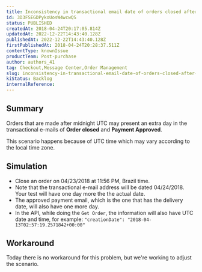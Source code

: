 ```yaml
---
title: Inconsistency in transactional email date of orders closed after midnight
id: 3D3FSEGDPykoUosW4wcwQS
status: PUBLISHED
createdAt: 2018-04-24T20:17:05.814Z
updatedAt: 2022-12-22T14:43:40.128Z
publishedAt: 2022-12-22T14:43:40.128Z
firstPublishedAt: 2018-04-24T20:28:37.511Z
contentType: knownIssue
productTeam: Post-purchase
author: authors_41
tag: Checkout,Message Center,Order Management
slug: inconsistency-in-transactional-email-date-of-orders-closed-after-midnight
kiStatus: Backlog
internalReference: 
---
```


## Summary

Orders that are made after midnight UTC may present an extra day in the transactional e-mails of __Order closed__ and __Payment Approved__.

This scenario happens because of UTC time which may vary according to the local time zone.

## Simulation

- Close an order on 04/23/2018 at 11:56 PM, Brazil time.
- Note that the transactional e-mail address will be dated 04/24/2018. Your test will have one day more the the actual date.
- The approved payment email, which is the one that has the delivery date, will also have one more day.
- In the API, while doing the `Get Order`, the information will also have UTC date and time, for example: `"creationDate": "2018-04-13T02:57:19.2571842+00:00"`

## Workaround

Today there is no workaround for this problem, but we're working to adjust the scenario.


